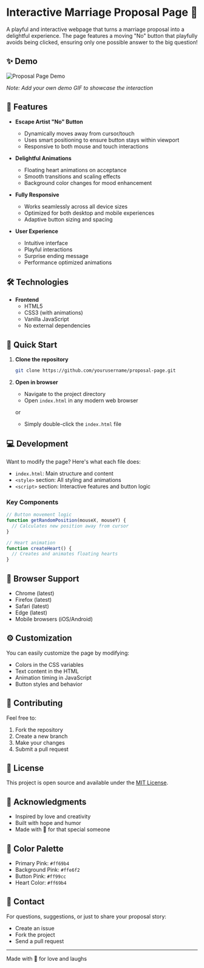 # Interactive Marriage Proposal Page 💝

A playful and interactive webpage that turns a marriage proposal into a delightful experience. The page features a moving "No" button that playfully avoids being clicked, ensuring only one possible answer to the big question!

## ✨ Demo

![Proposal Page Demo](https://your-demo-gif-url.gif)

_Note: Add your own demo GIF to showcase the interaction_

## 🎯 Features

- **Escape Artist "No" Button**

  - Dynamically moves away from cursor/touch
  - Uses smart positioning to ensure button stays within viewport
  - Responsive to both mouse and touch interactions

- **Delightful Animations**

  - Floating heart animations on acceptance
  - Smooth transitions and scaling effects
  - Background color changes for mood enhancement

- **Fully Responsive**

  - Works seamlessly across all device sizes
  - Optimized for both desktop and mobile experiences
  - Adaptive button sizing and spacing

- **User Experience**
  - Intuitive interface
  - Playful interactions
  - Surprise ending message
  - Performance optimized animations

## 🛠️ Technologies

- **Frontend**
  - HTML5
  - CSS3 (with animations)
  - Vanilla JavaScript
  - No external dependencies

## 🚀 Quick Start

1. **Clone the repository**

   ```bash
   git clone https://github.com/yourusername/proposal-page.git
   ```

2. **Open in browser**

   - Navigate to the project directory
   - Open `index.html` in any modern web browser

   or

   - Simply double-click the `index.html` file

## 💻 Development

Want to modify the page? Here's what each file does:

- `index.html`: Main structure and content
- `<style>` section: All styling and animations
- `<script>` section: Interactive features and button logic

### Key Components

```javascript
// Button movement logic
function getRandomPosition(mouseX, mouseY) {
  // Calculates new position away from cursor
}

// Heart animation
function createHeart() {
  // Creates and animates floating hearts
}
```

## 📱 Browser Support

- Chrome (latest)
- Firefox (latest)
- Safari (latest)
- Edge (latest)
- Mobile browsers (iOS/Android)

## ⚙️ Customization

You can easily customize the page by modifying:

- Colors in the CSS variables
- Text content in the HTML
- Animation timing in JavaScript
- Button styles and behavior

## 🤝 Contributing

Feel free to:

1. Fork the repository
2. Create a new branch
3. Make your changes
4. Submit a pull request

## 📄 License

This project is open source and available under the [MIT License](LICENSE).

## 💖 Acknowledgments

- Inspired by love and creativity
- Built with hope and humor
- Made with 💝 for that special someone

## 🎨 Color Palette

- Primary Pink: `#ff69b4`
- Background Pink: `#ffe6f2`
- Button Pink: `#ff99cc`
- Heart Color: `#ff69b4`

## 📧 Contact

For questions, suggestions, or just to share your proposal story:

- Create an issue
- Fork the project
- Send a pull request

---

Made with 💝 for love and laughs
